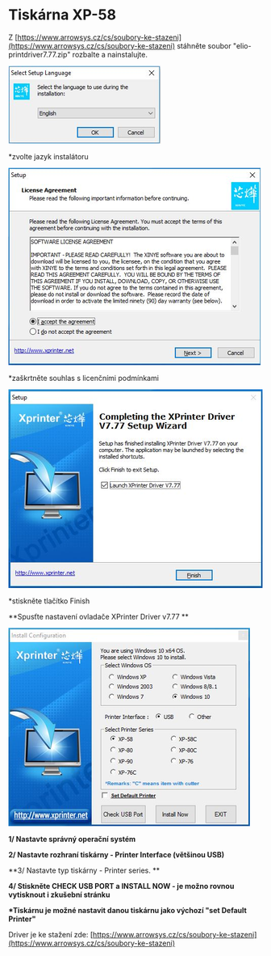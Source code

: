 # Tiskárna XP-58

Z [https://www.arrowsys.cz/cs/soubory-ke-stazeni](https://www.arrowsys.cz/cs/soubory-ke-stazeni) stáhněte soubor "elio-printdriver7.77.zip" rozbalte a nainstalujte.



![](/assets/instalaceXP58-1.JPG)

\*zvolte jazyk instalátoru

![](/assets/instalaceXP58-2.JPG)

\*zaškrtněte souhlas s licenčními podmínkami



![](/assets/instalaceXP58-3.JPG)

\*stiskněte tlačítko Finish



**Spusťte nastavení ovladače XPrinter Driver v7.77 **

![](/assets/instalaceXP58-4.JPG)

**1/ Nastavte správný operační systém**

**2/ Nastavte rozhraní tiskárny - Printer Interface \(většinou USB\)**

**3/ Nastavte typ tiskárny - Printer series. **

**4/ Stiskněte CHECK USB PORT a INSTALL NOW - je možno rovnou vytisknout i zkušební stránku**



**\*Tiskárnu je možné nastavit danou tiskárnu jako výchozí  "set Default Printer"**



Driver je ke stažení zde: [https://www.arrowsys.cz/cs/soubory-ke-stazeni](https://www.arrowsys.cz/cs/soubory-ke-stazeni)

